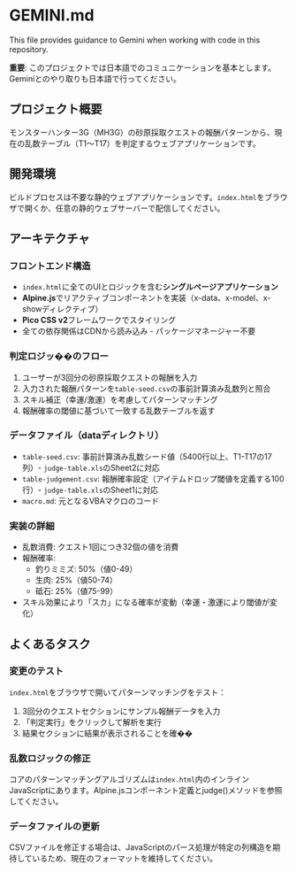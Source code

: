 # GEMINI.md

This file provides guidance to Gemini when working with code in this repository.

**重要**: このプロジェクトでは日本語でのコミュニケーションを基本とします。Geminiとのやり取りも日本語で行ってください。

## プロジェクト概要

モンスターハンター3G（MH3G）の砂原採取クエストの報酬パターンから、現在の乱数テーブル（T1〜T17）を判定するウェブアプリケーションです。

## 開発環境

ビルドプロセスは不要な静的ウェブアプリケーションです。`index.html`をブラウザで開くか、任意の静的ウェブサーバーで配信してください。

## アーキテクチャ

### フロントエンド構造
- `index.html`に全てのUIとロジックを含む**シングルページアプリケーション**
- **Alpine.js**でリアクティブコンポーネントを実装（x-data、x-model、x-showディレクティブ）
- **Pico CSS v2**フレームワークでスタイリング
- 全ての依存関係はCDNから読み込み - パッケージマネージャー不要

### 判定ロジッ��のフロー
1. ユーザーが3回分の砂原採取クエストの報酬を入力
2. 入力された報酬パターンを`table-seed.csv`の事前計算済み乱数列と照合
3. スキル補正（幸運/激運）を考慮してパターンマッチング
4. 報酬確率の閾値に基づいて一致する乱数テーブルを返す

### データファイル（dataディレクトリ）
- `table-seed.csv`: 事前計算済み乱数シード値（5400行以上、T1-T17の17列）- `judge-table.xls`のSheet2に対応
- `table-judgement.csv`: 報酬確率設定（アイテムドロップ閾値を定義する100行）- `judge-table.xls`のSheet1に対応
- `macro.md`: 元となるVBAマクロのコード

### 実装の詳細
- 乱数消費: クエスト1回につき32個の値を消費
- 報酬確率:
  - 釣りミミズ: 50%（値0-49）
  - 生肉: 25%（値50-74）
  - 砥石: 25%（値75-99）
- スキル効果により「スカ」になる確率が変動（幸運・激運により閾値が変化）

## よくあるタスク

### 変更のテスト
`index.html`をブラウザで開いてパターンマッチングをテスト：
1. 3回分のクエストセクションにサンプル報酬データを入力
2. 「判定実行」をクリックして解析を実行
3. 結果セクションに結果が表示されることを確��

### 乱数ロジックの修正
コアのパターンマッチングアルゴリズムは`index.html`内のインラインJavaScriptにあります。Alpine.jsコンポーネント定義とjudge()メソッドを参照してください。

### データファイルの更新
CSVファイルを修正する場合は、JavaScriptのパース処理が特定の列構造を期待しているため、現在のフォーマットを維持してください。
